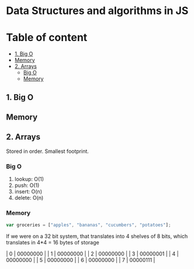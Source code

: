 # Data Structures and algorithms in JS <!-- omit in toc -->

# Table of content <!-- omit in toc -->

- [1. Big O](#1-big-o)
- [Memory](#memory)
- [2. Arrays](#2-arrays)
  - [Big O](#big-o)
  - [Memory](#memory-1)

## 1. Big O

## Memory

## 2. Arrays

Stored in order. Smallest footprint.

### Big O

1. lookup: O(1)
2. push: O(1)
3. insert: O(n)
4. delete: O(n)

### Memory

```javascript
var groceries = ["apples", "bananas", "cucumbers", "potatoes"];
```

If we were on a 32 bit system, that translates into 4 shelves of 8 bits, which translates in 4\*4 = 16 bytes of storage

| 0 | 00000000 |
| 1 | 00000000 |
| 2 | 00000000 |
| 3 | 00000001 |
| 4 | 00000000 |
| 5 | 00000000 |
| 6 | 00000000 |
| 7 | 00000111 |
